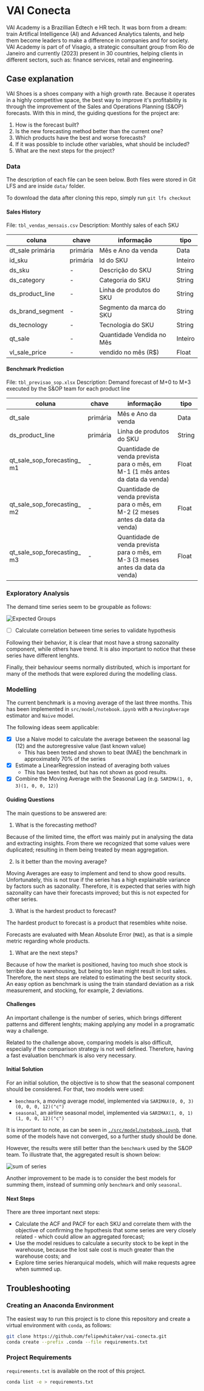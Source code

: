# VAI Conecta

VAI Academy is a Brazillian Edtech e HR tech. It was born from a dream: train Artifical Intelligence (AI) and Advanced Analytics talents, and help them become leaders to make a difference in companies and for society. VAI Academy is part of of Visagio, a strategic consultant group from Rio de Janeiro and currently (2023) present in 30 countries, helping clients in different sectors, such as: finance services, retail and engineering.

## Case explanation

VAI Shoes is a shoes company with a high growth rate. Because it operates in a highly competitive space, the best way to improve it's profitability is through the improvement of the Sales and Operations Planning (S&OP) forecasts. With this in mind, the guiding questions for the project are:

1. How is the forecast built?
2. Is the new forecasting method better than the current one?
3. Which products have the best and worse forecasts?
4. If it was possible to include other variables, what should be included?
5. What are the next steps for the project?

### Data

The description of each file can be seen below. Both files were stored in Git LFS and are inside `data/` folder.

To download the data after cloning this repo, simply run `git lfs checkout`

#### Sales History

File: `tbl_vendas_mensais.csv`
Description: Monthly sales of each SKU

| coluna           | chave    | informação                | tipo    |
|------------------|----------|---------------------------|---------|
| dt_sale primária | primária | Mês e Ano da venda        | Data    |
| id_sku           | primária | Id do SKU                 | Inteiro |
| ds_sku           | -        | Descrição do SKU          | String  |
| ds_category      | -        | Categoria do SKU          | String  |
| ds_product_line  | -        | Linha de produtos do SKU  | String  |
| ds_brand_segment | -        | Segmento da marca do SKU  | String  |
| ds_tecnology     | -        | Tecnologia do SKU         | String  |
| qt_sale          | -        | Quantidade Vendida no Mês | Inteiro |
| vl_sale_price    | -        | vendido no mês (R$)       | Float   |

#### Benchmark Prediction

File: `tbl_previsao_sop.xlsx`
Description: Demand forecast of M+0 to M+3 executed by the S&OP team for each product line

| coluna                       | chave     | informação                                                                         | tipo   |
|------------------------------|-----------|------------------------------------------------------------------------------------|--------|
| dt_sale                      | primária  | Mês e Ano da venda                                                                 | Data   |
| ds_product_line              | primária  | Linha de produtos do SKU                                                           | String |
| qt_sale_sop_forecasting_ m1  | -         | Quantidade de venda prevista  para o mês, em M-1 (1 mês  antes da data da venda)   | Float  |
| qt_sale_sop_forecasting_ m2  | -         | Quantidade de venda prevista  para o mês, em M-2 (2 meses  antes da data da venda) | Float  |
| qt_sale_sop_forecasting_ m3  | -         | Quantidade de venda prevista  para o mês, em M-3 (3 meses  antes da data da venda) | Float  |

### Exploratory Analysis

The demand time series seem to be groupable as follows:

![Expected Groups](./src/imgs/expected_groups.png)

- [ ] Calculate correlation between time series to validate hypothesis

Following their behavior, it is clear that most have a strong sazonality component, while others have trend. It is also important to notice that these series have different lenghts.

Finally, their behaviour seems normally distributed, which is important for many of the methods that were explored during the modelling class.

### Modelling

The current benchmark is a moving average of the last three months. This has been implemented in `src/model/notebook.ipynb` with a `MovingAverage` estimator and `Naive` model.

The following ideas seem applicable:

-[x] Use a Naive model to calculate the average between the seasonal lag (12) and the autoregressive value (last known value)
  - This has been tested and shown to beat (MAE) the benchmark in approximately 70% of the series
- [x] Estimate a LinearRegression instead of averaging both values
  - This has been tested, but has not shown as good results.
- [x] Combine the Moving Average with the Seasonal Lag (e.g. `SARIMA(1, 0, 3)(1, 0, 0, 12)`)

#### Guiding Questions

The main questions to be answered are:

1. What is the forecasting method?

Because of the limited time, the effort was mainly put in analysing the data and extracting insights. From there we recognized that some values were duplicated; resulting in them being treated by mean aggregation.

2. Is it better than the moving average?

Moving Averages are easy to implement and tend to show good results. Unfortunately, this is not true if the series has a high explainable variance by factors such as sazonality. Therefore, it is expected that series with high sazonality can have their forecasts improved; but this is not expected for other series.

3. What is the hardest product to forecast?

The hardest product to forecast is a product that resembles white noise.

Forecasts are evaluated with Mean Absolute Error (`MAE`), as that is a simple metric regarding whole products.

1. What are the next steps?

Because of how the market is positioned, having too much shoe stock is terrible due to warehousing, but being too lean might result in lost sales. Therefore, the next steps are related to estimating the best security stock. An easy option as benchmark is using the train standard deviation as a risk measurement, and stocking, for example, 2 deviations.

#### Challenges

An important challenge is the number of series, which brings different patterns and different lenghts; making applying any model in a programatic way a challenge.

Related to the challenge above, comparing models is also difficult, especially if the comparison strategy is not well defined. Therefore, having a fast evaluation benchmark is also very necessary.

#### Initial Solution

For an initial solution, the objective is to show that the seasonal component should be considered. For that, two models were used:

- `benchmark`, a moving average model, implemented via `SARIMAX(0, 0, 3)(0, 0, 0, 12)("c")`
- `seasonal`, an airline seasonal model, implemented via `SARIMAX(1, 0, 1)(1, 0, 0, 12)("c")`

It is important to note, as can be seen in [`./src/model/notebook.ipynb`](./src/model/notebook.ipynb), that some of the models have not converged, so a further study should be done.

However, the results were still better than the `benchmark` used by the S&OP team. To illustrate that, the aggregated result is shown below:

![sum of series](./src/imgs/sum.png)

Another improvement to be made is to consider the best models for summing them, instead of summing only `benchmark` and only `seasonal`.

#### Next Steps

There are three important next steps:

- Calculate the ACF and PACF for each SKU and correlate them with the objective of confirming the hypothesis that some series are very closely related - which could allow an aggregated forecast;
- Use the model residues to calculate a security stock to be kept in the warehouse, because the lost sale cost is much greater than the warehouse costs; and
- Explore time series hierarquical models, which will make requests agree when summed up.

## Troubleshooting

### Creating an Anaconda Environment

The easiest way to run this project is to clone this repository and create a virtual environment with `conda`, as follows:

```bash
git clone https://github.com/felipewhitaker/vai-conecta.git
conda create --prefix .conda --file requirements.txt
```

### Project Requirements

`requirements.txt` is available on the root of this project.

```bash
conda list -e > requirements.txt
```